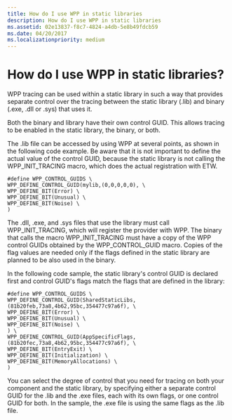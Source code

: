 ```yaml
---
title: How do I use WPP in static libraries
description: How do I use WPP in static libraries
ms.assetid: 02e13837-f8c7-4824-a4db-5e8b49fdcb59
ms.date: 04/20/2017
ms.localizationpriority: medium
---
```


# How do I use WPP in static libraries?


WPP tracing can be used within a static library in such a way that provides separate control over the tracing between the static library (.lib) and binary (.exe, .dll or .sys) that uses it.

Both the binary and library have their own control GUID. This allows tracing to be enabled in the static library, the binary, or both.

The .lib file can be accessed by using WPP at several points, as shown in the following code example. Be aware that it is not important to define the actual value of the control GUID, because the static library is not calling the WPP\_INIT\_TRACING macro, which does the actual registration with ETW.

```
#define WPP_CONTROL_GUIDS \
WPP_DEFINE_CONTROL_GUID(mylib,(0,0,0,0,0), \
WPP_DEFINE_BIT(Error) \
WPP_DEFINE_BIT(Unusual) \
WPP_DEFINE_BIT(Noise) \
)
```

The .dll, .exe, and .sys files that use the library must call WPP\_INIT\_TRACING, which will register the provider with WPP. The binary that calls the macro WPP\_INIT\_TRACING must have a copy of the WPP control GUIDs obtained by the WPP\_CONTROL\_GUID macro. Copies of the flag values are needed only if the flags defined in the static library are planned to be also used in the binary.

In the following code sample, the static library's control GUID is declared first and control GUID's flags match the flags that are defined in the library:

```
#define WPP_CONTROL_GUIDS \
WPP_DEFINE_CONTROL_GUID(SharedStaticLibs,(81b20feb,73a8,4b62,95bc,354477c97a6f), \
WPP_DEFINE_BIT(Error) \
WPP_DEFINE_BIT(Unusual) \
WPP_DEFINE_BIT(Noise) \
) \
WPP_DEFINE_CONTROL_GUID(AppSpecificFlags,(81b20fec,73a8,4b62,95bc,354477c97a6f), \
WPP_DEFINE_BIT(EntryExit) \
WPP_DEFINE_BIT(Initialization) \
WPP_DEFINE_BIT(MemoryAllocations) \
) 
```

You can select the degree of control that you need for tracing on both your component and the static library, by specifying either a separate control GUID for the .lib and the .exe files, each with its own flags, or one control GUID for both. In the sample, the .exe file is using the same flags as the .lib file.

 

 





